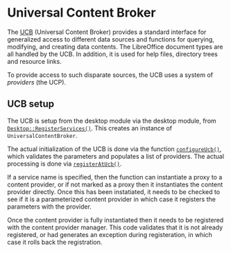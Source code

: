 # Universal Content Broker

The [UCB](https://wiki.documentfoundation.org/Documentation/DevGuide/Universal\_Content\_Broker) (Universal Content Broker) provides a standard interface for generalized access to different data sources and functions for querying, modifying, and creating data contents. The LibreOffice document types are all handled by the UCB. In addition, it is used for help files, directory trees and resource links.

To provide access to such disparate sources, the UCB uses a system of _providers_ (the UCP).&#x20;

## UCB setup

The UCB is setup from the desktop module via the desktop module, from [`Desktop::RegisterServices()`](https://opengrok.libreoffice.org/xref/core/desktop/source/app/appinit.cxx?r=91ba9654#87). This creates an instance of `UniversalContentBroker`.&#x20;

The actual initialization of the UCB is done via the function [`configureUcb()`](https://opengrok.libreoffice.org/xref/core/ucb/source/core/ucb.cxx#configureUcb), which validates the parameters and populates a list of providers. The actual processing is done via [`registerAtUcb()`](https://opengrok.libreoffice.org/xref/core/ucbhelper/source/provider/registerucb.cxx?r=734dc3c3\&fi=registerAtUcb#registerAtUcb).

If a service name is specified, then the function can instantiate a proxy to a content provider, or if not marked as a proxy then it instantiates the content provider directly. Once this has been instatiated, it needs to be checked to see if it is a parameterized content provider in which case it registers the parameters with the provider.

Once the content provider is fully instantiated then it needs to be registered with the content provider manager. This code validates that it is not already registered, or had generates an exception during registeration, in which case it rolls back the registration.
